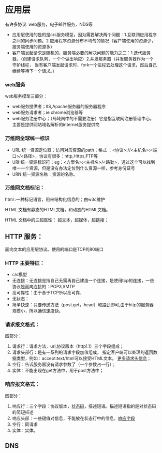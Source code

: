 

# 应用层

有许多协议: web服务，电子邮件服务，NDS等

- 应用层使用的是的是c/s服务模型，因为需要解决两个问题：1.互联网应用程序之间的同步问题。2.应用程序资源分布不均匀的情况（客户端使用的资源少，
服务端使用的资源多）
- 客户端发起请求是随机的，服务端必要的解决问题的能力之二：1.迭代服务器。（创建请求队列，一个个做出响应）2.并发服务器（并发服务器作为一个守护线程，
当有客户端发起请求时，fork一个进程去处理这个请求，然后自己继续等待下一个请求。）

###  web服务

web服务模型三部分：

- web服务提供者；IIS,Apache服务器的服务器程序
- web服务请求者；ie chrome浏览器等
- web服务注册中心；（局域网中的不需要注册）它是指互联网注册管理中心，主要是提供网站域名解析的internet服务提供商


### 万维网全球统一标识

- URL:统一资源定位器：访问对应资源的path：格式 ：<协议>://<主机名>:<端口>/<路径>，协议有很多：http,Https,FTP等
- URI:统一资源标识符：eg：<方案名>:<主机名>/<路劲>，通过这个可以找到唯一一个资源，但是没有办法定位到什么资源一样，参考身份证号
- URN:统一资源名称：资源的名称。

### 万维网文档标记：

html :一种标记语言，用来结构化信息的；由w3c维护

HTML 文档有静态的HTML文档，和动态的HTML文档。

HTML 文档中的三超属性： 超文本，超媒体，超链接；


## HTTP 服务：

面向文本的应用层协议。使用的端口是TCP的80端口

### HTTP 主要特征：

- c/s模型
- 无连接：无连接是指自己无需再自己建造一个连接，是使用tcp的连接，一些协议是面向连接的：POP3,SMTP
- 高可靠性：由于基于TCP所以高可靠，
- 无状态：
- 简单快速：只要传送方法（post.get，head）和路劲即可,由于http的服务器规模小，所以通信速度快。

### 请求报文格式：

四部分：

1. 请求行：请求方法，url,协议版本（http1.1）三个字段组成；
2. 请求头部行：是有一系列的请求字段加值组成，  指定客户端可以处理的返回数据类型，例如：accept:text/html可以接受HTML文本。
[更多请求头信息](http://blog.csdn.net/u010412301/article/details/65067176)；
3. 空行：告诉服务器没有请求参数了（一个参数占一行）；
4. 实体：不能出现在get方法中，用于post方法中；


### 响应报文格式：

四部分：

1. 响应行：三个字段：协议版本，[状态码](http://tool.oschina.net/commons?type=5)，描述短语。描述短语指的是对状态码的简短描述
2. 响应头部：一些键值对信息，不能放在状态行中的信息，[响应字段](https://www.cnblogs.com/honghong87/articles/6941436.html)
3. 空行：同请求
4. 实体：实体。


## DNS


